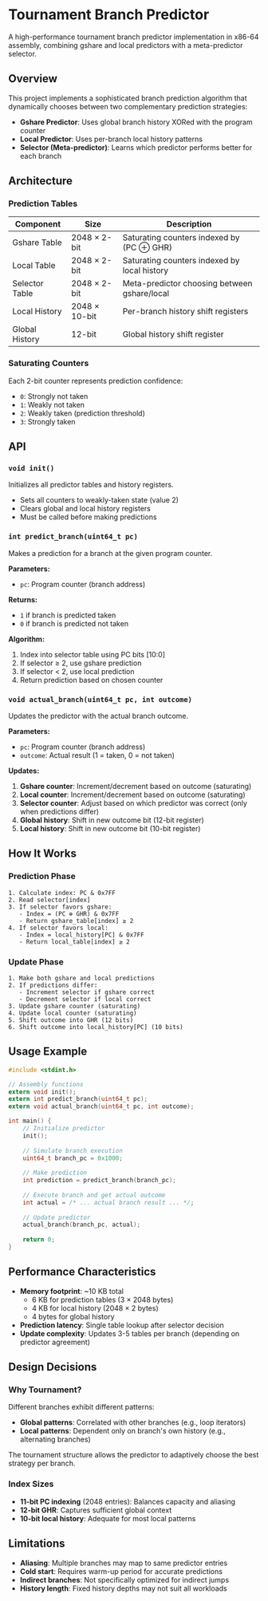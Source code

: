 # Tournament Branch Predictor

A high-performance tournament branch predictor implementation in x86-64 assembly, combining gshare and local predictors with a meta-predictor selector.

## Overview

This project implements a sophisticated branch prediction algorithm that dynamically chooses between two complementary prediction strategies:

- **Gshare Predictor**: Uses global branch history XORed with the program counter
- **Local Predictor**: Uses per-branch local history patterns
- **Selector (Meta-predictor)**: Learns which predictor performs better for each branch

## Architecture

### Prediction Tables

| Component | Size | Description |
|-----------|------|-------------|
| Gshare Table | 2048 × 2-bit | Saturating counters indexed by (PC ⊕ GHR) |
| Local Table | 2048 × 2-bit | Saturating counters indexed by local history |
| Selector Table | 2048 × 2-bit | Meta-predictor choosing between gshare/local |
| Local History | 2048 × 10-bit | Per-branch history shift registers |
| Global History | 12-bit | Global history shift register |

### Saturating Counters

Each 2-bit counter represents prediction confidence:
- `0`: Strongly not taken
- `1`: Weakly not taken
- `2`: Weakly taken (prediction threshold)
- `3`: Strongly taken

## API

### `void init()`

Initializes all predictor tables and history registers.

- Sets all counters to weakly-taken state (value 2)
- Clears global and local history registers
- Must be called before making predictions

### `int predict_branch(uint64_t pc)`

Makes a prediction for a branch at the given program counter.

**Parameters:**
- `pc`: Program counter (branch address)

**Returns:**
- `1` if branch is predicted taken
- `0` if branch is predicted not taken

**Algorithm:**
1. Index into selector table using PC bits [10:0]
2. If selector ≥ 2, use gshare prediction
3. If selector < 2, use local prediction
4. Return prediction based on chosen counter

### `void actual_branch(uint64_t pc, int outcome)`

Updates the predictor with the actual branch outcome.

**Parameters:**
- `pc`: Program counter (branch address)
- `outcome`: Actual result (1 = taken, 0 = not taken)

**Updates:**
1. **Gshare counter**: Increment/decrement based on outcome (saturating)
2. **Local counter**: Increment/decrement based on outcome (saturating)
3. **Selector counter**: Adjust based on which predictor was correct (only when predictions differ)
4. **Global history**: Shift in new outcome bit (12-bit register)
5. **Local history**: Shift in new outcome bit (10-bit register)

## How It Works

### Prediction Phase

```
1. Calculate index: PC & 0x7FF
2. Read selector[index]
3. If selector favors gshare:
   - Index = (PC ⊕ GHR) & 0x7FF
   - Return gshare_table[index] ≥ 2
4. If selector favors local:
   - Index = local_history[PC] & 0x7FF
   - Return local_table[index] ≥ 2
```

### Update Phase

```
1. Make both gshare and local predictions
2. If predictions differ:
   - Increment selector if gshare correct
   - Decrement selector if local correct
3. Update gshare counter (saturating)
4. Update local counter (saturating)
5. Shift outcome into GHR (12 bits)
6. Shift outcome into local_history[PC] (10 bits)
```

## Usage Example

```c
#include <stdint.h>

// Assembly functions
extern void init();
extern int predict_branch(uint64_t pc);
extern void actual_branch(uint64_t pc, int outcome);

int main() {
    // Initialize predictor
    init();
    
    // Simulate branch execution
    uint64_t branch_pc = 0x1000;
    
    // Make prediction
    int prediction = predict_branch(branch_pc);
    
    // Execute branch and get actual outcome
    int actual = /* ... actual branch result ... */;
    
    // Update predictor
    actual_branch(branch_pc, actual);
    
    return 0;
}
```

## Performance Characteristics

- **Memory footprint**: ~10 KB total
  - 6 KB for prediction tables (3 × 2048 bytes)
  - 4 KB for local history (2048 × 2 bytes)
  - 4 bytes for global history
- **Prediction latency**: Single table lookup after selector decision
- **Update complexity**: Updates 3-5 tables per branch (depending on predictor agreement)

## Design Decisions

### Why Tournament?

Different branches exhibit different patterns:
- **Global patterns**: Correlated with other branches (e.g., loop iterators)
- **Local patterns**: Dependent only on branch's own history (e.g., alternating branches)

The tournament structure allows the predictor to adaptively choose the best strategy per branch.

### Index Sizes

- **11-bit PC indexing** (2048 entries): Balances capacity and aliasing
- **12-bit GHR**: Captures sufficient global context
- **10-bit local history**: Adequate for most local patterns



## Limitations

- **Aliasing**: Multiple branches may map to same predictor entries
- **Cold start**: Requires warm-up period for accurate predictions
- **Indirect branches**: Not specifically optimized for indirect jumps
- **History length**: Fixed history depths may not suit all workloads

